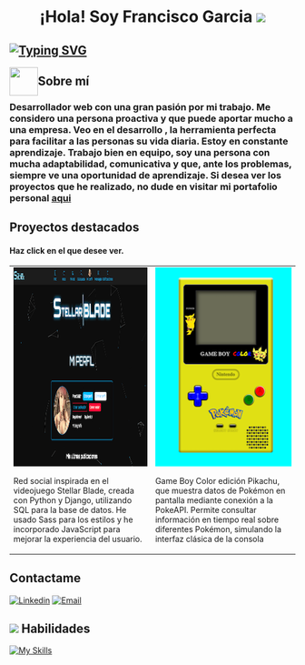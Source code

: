 <h1 align="center"><b>¡Hola! Soy Francisco Garcia </b><img src="https://media.giphy.com/media/hvRJCLFzcasrR4ia7z/giphy.gif" width="35"></h1>

## [![Typing SVG](https://readme-typing-svg.demolab.com/?lines=Desarrollador+Web)](https://git.io/typing-svg)

<img align="left" src = "https://user-images.githubusercontent.com/63050133/156777293-72a6e681-2582-4a9d-ad92-09d1181d47c7.gif" width = 50px height=50px> 

## Sobre mí
### Desarrollador web con una gran pasión por mi trabajo. Me considero una persona proactiva y que puede aportar mucho a una empresa. Veo en el desarrollo , la herramienta perfecta para facilitar a las personas su vida diaria. Estoy en constante aprendizaje. Trabajo bien en equipo, soy una persona con mucha adaptabilidad, comunicativa y que, ante los problemas, siempre ve una oportunidad de aprendizaje. Si desea ver los proyectos que he realizado, no dude en visitar mi portafolio personal <a href="https://www.frangarciadev.com/">aqui</a>


## Proyectos destacados

#### Haz click en el que desee ver.
<table>
    <tr>
        <td>
            <a href="https://stellarblade.frangarciadev.com/"><img src="images/imagen-proyecto-stellar-blade.png" alt="imagen-stellar-blade" style="width: 400px; height: 350px;"></a>
            <p>Red social inspirada en el videojuego Stellar Blade, creada con Python y Django, utilizando SQL para la base de datos. He usado Sass para los estilos y he incorporado JavaScript para mejorar la experiencia del usuario.</p>
        </td>
        <td>
            <a href="https://fran3021.github.io/GameBoy-Pikachu-CSS/"><img src="images/imagen-gameboy.png" alt="imagen-gameboy" style="width: 400px; height: 350px;"></a>
            <p>Game Boy Color edición Pikachu, que muestra datos de Pokémon en pantalla mediante conexión a la PokeAPI. Permite consultar información en tiempo real sobre diferentes Pokémon, simulando la interfaz clásica de la consola</p>
        </td>
    </tr>
</table>

## Contactame

[![Linkedin](https://img.shields.io/badge/-LinkedIn-blue?style=flat&logo=Linkedin&logoColor=white)](https://www.linkedin.com/in/fran-garc%C3%ADa-0314642b9/) [![Email](https://img.shields.io/badge/-Gmail-black?style=flat&logo=Gmail&logoColor=white)](mailto:contacto@frangarciadev.com)

## <img src="https://media2.giphy.com/media/QssGEmpkyEOhBCb7e1/giphy.gif?cid=ecf05e47a0n3gi1bfqntqmob8g9aid1oyj2wr3ds3mg700bl&rid=giphy.gif" width ="25"><b> Habilidades</b>

[![My Skills](https://skillicons.dev/icons?i=html,css,sass,javascript,git,github,python,mysql,django)](https://skillicons.dev)


